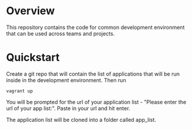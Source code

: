 Overview
=====

This repository contains the code for common development environment that can be used across teams and projects.

Quickstart
=====

Create a git repo that will contain the list of applications that will be run inside in the development environment. Then run

```
vagrant up
```

You will be prompted for the url of your application list - "Please enter the url of your app list:". Paste in your url and hit enter.

The application list will be cloned into a folder called app_list.